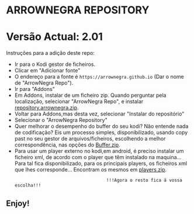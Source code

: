 # ARROWNEGRA REPOSITORY
# Versão Actual: 2.01

Instruções para a adição deste repo:


<p align="left">
  <ul>
    <li>Ir para o Kodi gestor de ficheiros.</li>
    <li>Clicar em "Adicionar fonte"</li>
    <li>O endereço para a fonte é <code>https://arrownegra.github.io</code> (Dar o nome de "ArrowNegra Repo").</li>
    <li>Ir para "Addons"</li>
    <li>Em Addons, instalar de um ficheiro zip. Quando perguntar pela localização, selecionar "ArrowNegra Repo", e instalar <a href="repository.arrownegra.zip">repository.arrownegra.zip</a>.</li>
    <li>Voltar para Addons,mas desta vez, selecionar "Instalar do repositório"</li>
    <li>Selecionar o "ArrowNegra Repository"</li>
    <li>Quer melhorar o desempenho do buffer do seu kodi? Não entende nada de codificação? Eis um processo simples, disponibilizado, usando copy past no seu gestor de arquivos/ficheiros, escolhendo a melhor correspondência, nas opções do <a href="Buffer.zip">Buffer.zip</a>.</li>
    <li>Para usar um player externo no kodi,em android, é preciso instalar um ficheiro xml, de acordo com o player que têm instalado na maquina... Para tal fica disponibilizado, para os principais players, os ficheiros xml que lhes corresponde...
      Encontram os mesmos em <a href="players.zip">players.zip</a>.</li>
    
                                       !!!Agora o resto fica á vossa escolha!!!
  </ul>
</p>

## Enjoy!
